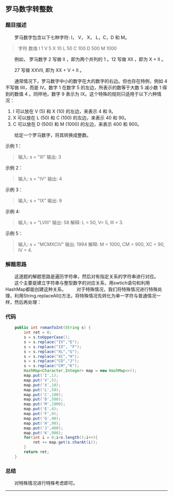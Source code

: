 ## 罗马数字转整数
### 题目描述
&emsp;&emsp;罗马数字包含以下七种字符: I， V， X， L，C，D 和 M。

> 字符          数值
> I             1
> V             5
> X             10
> L             50
> C             100
> D             500
> M             1000

&emsp;&emsp;例如， 罗马数字 2 写做 II ，即为两个并列的 1 。12 写做 XII ，即为 X + II 。

&emsp;&emsp;27 写做  XXVII, 即为 XX + V + II 。

&emsp;&emsp;通常情况下，罗马数字中小的数字在大的数字的右边。但也存在特例，例如 4 不写做 IIII，而是 IV。数字 1 在数字 5 的左边，所表示的数等于大数 5 减小数 1 得到的数值 4 。同样地，数字 9 表示为 IX。这个特殊的规则只适用于以下六种情况：

1. I 可以放在 V (5) 和 X (10) 的左边，来表示 4 和 9。
2. X 可以放在 L (50) 和 C (100) 的左边，来表示 40 和 90。 
3. C 可以放在 D (500) 和 M (1000) 的左边，来表示 400 和 900。

&emsp;&emsp;给定一个罗马数字，将其转换成整数。

示例 1：
>输入: s = "III"
>输出: 3

示例 2：
> 输入: s = "IV"
> 输出: 4

示例 3：
> 输入: s = "IX"
> 输出: 9

示例 4:
> 输入: s = "LVIII"
> 输出: 58
> 解释: L = 50, V= 5, III = 3.

示例 5：
> 输入: s = "MCMXCIV"
> 输出: 1994
> 解释: M = 1000, CM = 900, XC = 90, IV = 4.

### 解题思路
&emsp;&emsp;这道题的解题思路是遍历字符串，然后对有指定关系的字符串进行对应。
&emsp;&emsp;这个主要是建立字符串与整型数字的对应关系，用swtich语句和利用HashMap都能创建这种关系。
&emsp;&emsp;对于特殊情况，我们将特殊情况进行特殊处理，利用String.replaceAll()方法，将特殊情况先转化为单一字符与普通情况一样，然后再处理：

### 代码
```java
    public int romanToInt(String s) {
        int ret = 0;
        s = s.toUpperCase();
        s = s.replace("IV","E");
        s = s.replace("IX", "F");
        s = s.replace("XL","G");
        s = s.replace("XC","H");
        s = s.replace("CD","J");
        s = s.replace("CM","K");
        HashMap<Character,Integer> map = new HashMap<>();
        map.put('I',1);
        map.put('V',5);
        map.put('X',10);
        map.put('L',50);
        map.put('C',100);
        map.put('D',500);
        map.put('M',1000);
        map.put('E',4);
        map.put('F',9);
        map.put('G',40);
        map.put('H',90);
        map.put('J',400);
        map.put('K',900);
        for(int i = 0;i<s.length();i++){
            ret += map.get(s.charAt(i));
        }
        return ret;
    }
```

### 总结
&emsp;&emsp;对特殊情况进行特殊考虑即可。

* * *